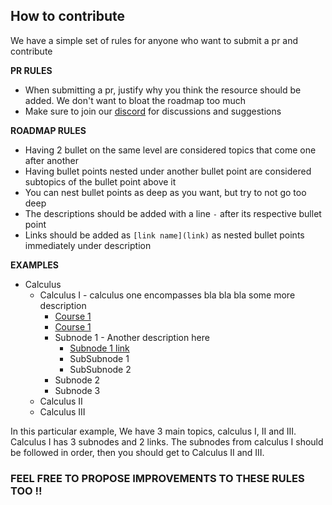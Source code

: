 ## How to contribute
We have a simple set of rules for anyone who want to submit a pr and contribute

**PR RULES**
* When submitting a pr, justify why you think the resource should be added. We don't want to bloat the roadmap too much
* Make sure to join our [discord](https://discord.gg/kaxCNpQMKR) for discussions and suggestions 
 
**ROADMAP RULES**
 * Having 2 bullet on the same level are considered topics that come one after another
 * Having bullet points nested under another bullet point are considered subtopics of the bullet point above it
 * You can nest bullet points as deep as you want, but try to not go too deep
 * The descriptions should be added with a line ```-``` after its respective bullet point
 * Links should be added as ```[link name](link)``` as nested bullet points immediately under description 

**EXAMPLES**
* Calculus
    * Calculus I - calculus one encompasses bla bla bla some more description   
      * [Course 1](link) 
      * [Course 1](link) 
      * Subnode 1 - Another description here
        * [Subnode 1 link](link)
        * SubSubnode 1
        * SubSubnode 2
      * Subnode 2
      * Subnode 3
  * Calculus II
  * Calculus III

In this particular example, We have 3 main topics, calculus I, II and III. Calculus I has 3 subnodes and 2 links. The subnodes from calculus I should be followed in order, then you should get to Calculus II and III.

### FEEL FREE TO PROPOSE IMPROVEMENTS TO THESE RULES TOO !!